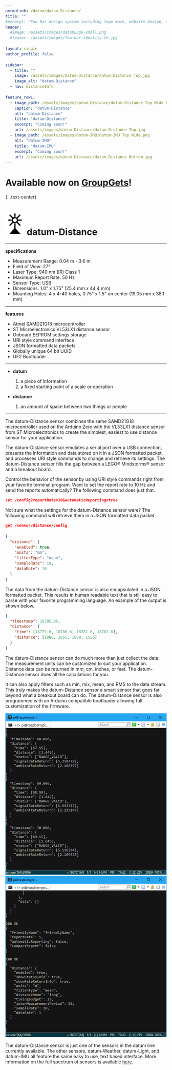 ```yaml
---
permalink: /datum/datum-Distance/
title: ""
#excerpt: "Foo Bar design system including logo mark, website design, and branding applications."
header:
  #image: /assets/images/datumLogo-small.png
  #teaser: /assets/images/foo-bar-identity-th.jpg

layout: single
author_profile: false

sidebar:
  - title: ""
    image: /assets/images/datum-Distance/datum-Distance Top.jpg
    image_alt: "datum-Distance"
  - nav: distanceInfo

feature_row1:
  - image_path: /assets/images/datum-Distance/datum-Distance Top Wide 800x500.png
    caption: "datum-Distance"
    alt: "datum-Distance"
    title: "datum-Distance"
    excerpt: "Coming soon!"
    url: /assets/images/datum-Distance/datum-Distance Top.jpg
  - image_path: /assets/images/datum-IMU/datum-IMU Top Wide.png
    alt: "datum-IMU"
    title: "datum-IMU"
    excerpt: "Coming soon!"
    url: /assets/images/datum-Distance/datum-Distance Bottom.jpg
---
```


# Available now on [GroupGets](https://store.groupgets.com/collections/datum-sensors/products/datum-distance)!
{: .text-center}

![alt text](/assets/images/datumLogo-small.png) datum-Distance
==

---

**specifications**
  - Measurement Range: 0.04 m - 3.6 m
  - Field of View: 27°
  - Laser Type: 940 nm (IR) Class 1
  - Maximum Report Rate: 50 Hz
  - Sensor Type: USB
  - Dimensions: 1.0" x 1.75" (25.4 mm x 44.4 mm)
  - Mounting Holes: 4 x 4-40 holes, 0.75" x 1.5" on center (19.05 mm x 38.1 mm)
  
---

**features**
  - Atmel SAMD21G18 microcontroller
  - ST Microelectronics VL53LX1 distance sensor
  - Onboard EEPROM settings storage
  - URI style command interface
  - JSON formatted data packets
  - Globally unique 64 bit UUID
  - UF2 Bootloader

---

- **datum**
   1. a piece of information
   1. a fixed starting point of a scale or operation

- **distance**
   1. an amount of space between two things or people

---

The datum-Distance sensor combines the same SAMD21G18 microcontroller used on the Arduino Zero with the VL53LX1 distance sensor from ST Microelectronics to create the simplest, easiest to use distance sensor for your application.

The datum-Distance sensor emulates a serial port over a USB connection, presents the information and data stored on it in a JSON formatted packet, and processes URI style commands to change and retrieve its settings. The datum-Distance sensor fills the gap between a LEGO&reg; Mindstorms&reg; sensor and a breakout board.

Control the behavior of the sensor by using URI style commands right from your favorite terminal program.  Want to set the report rate to 10 Hz and send the reports automatically?  The following command does just that.

```json
set /config?reportRate=10&automaticReporting=true
```

Not sure what the settings for the datum-Distance sensor were?  The following command will retrieve them in a JSON formatted data packet.

```json
get /sensor/distance/config

{
  "distance": {
    "enabled": true,
    "units": "mm",
    "filterType": "none",
    "sampleRate": 10,
    "dataRate": 10
  }
}
```

The data from the datum-Distance sensor is also encapsulated in a JSON formatted packet.  This results in human readable text that is still easy to parse with your favorite programming language.  An example of the output is shown below.

```json
{
  "timestamp": 18785.05,
  "distance": {
    "time": [18779.6, 18780.6, 18781.6, 18782.6],
    "distance": [1888, 1855, 1988, 1556]
  }
}
```

The datum-Distance sensor can do much more than just collect the data.  The measurement units can be customized to suit your application.  Distance data can be returned in mm, cm, inches, or feet.  The datum-Distance sensor does all the calculations for you.

It can also apply filters such as min, mix, mean, and RMS to the data stream.  This truly makes the datum-Distance sensor a smart sensor that goes far beyond what a breakout board can do.  The datum-Distance sensor is also programmed with an Arduino compatible bootloader allowing full customization of the firmware.

![alt text](/assets/images/datum-Distance/datum-Distance-Data1.png)
![alt text](/assets/images/datum-Distance/datum-Distance-Data2.png)

The datum-Distance sensor is just one of the sensors in the datum line currently available.  The other sensors, datum-Weather, datum-Light, and datum-IMU all feature the same easy to use, text based interface.  More information on the full spectrum of sensors is available [here](/datum/).



